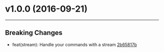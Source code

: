 # v1.0.0 (2016-09-21)
---


## Breaking Changes

- feat(stream): Handle your commands with a stream [2b65817b](https://github.com/tylors/ragnar/commits/2b65817bb924f6a6880da44398f0f32f0f00139b)



